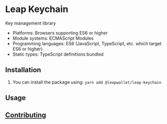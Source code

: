 # Leap Keychain

Key management library

- Platforms: Browsers supporting ES6 or higher
- Module systems: ECMAScript Modules
- Programming languages: ES6 (JavaScript, TypeScript, etc. which target ES6 or higher)
- Static types: TypeScript definitions bundled

## Installation

1. You can install the package using: `yarn add @leapwallet/leap-keychain`

## Usage

## [Contributing](CONTRIBUTING.md)
